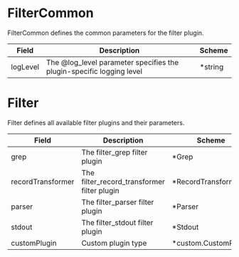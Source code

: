# FilterCommon

FilterCommon defines the common parameters for the filter plugin.


| Field | Description | Scheme |
| ----- | ----------- | ------ |
| logLevel | The @log_level parameter specifies the plugin-specific logging level | *string |
# Filter

Filter defines all available filter plugins and their parameters.


| Field | Description | Scheme |
| ----- | ----------- | ------ |
| grep | The filter_grep filter plugin | *Grep |
| recordTransformer | The filter_record_transformer filter plugin | *RecordTransformer |
| parser | The filter_parser filter plugin | *Parser |
| stdout | The filter_stdout filter plugin | *Stdout |
| customPlugin | Custom plugin type | *custom.CustomPlugin |
